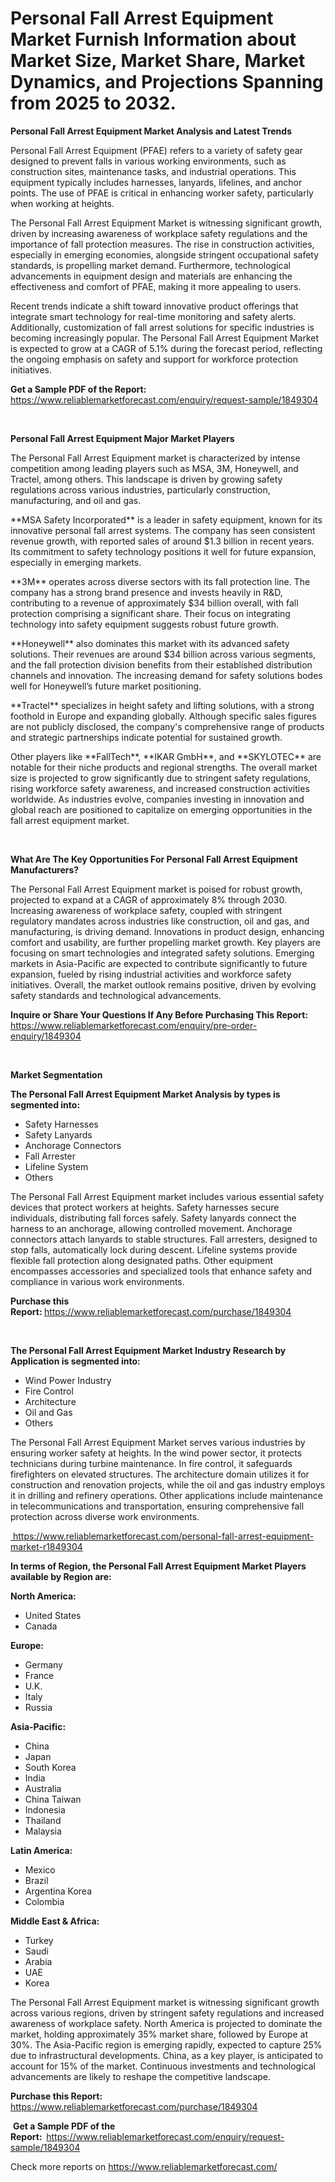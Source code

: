<p><h1>Personal Fall Arrest Equipment Market Furnish Information about Market Size, Market Share, Market Dynamics, and Projections Spanning from 2025 to 2032.</h1></p><p><strong>Personal Fall Arrest Equipment Market Analysis and Latest Trends</strong></p>
<p><p>Personal Fall Arrest Equipment (PFAE) refers to a variety of safety gear designed to prevent falls in various working environments, such as construction sites, maintenance tasks, and industrial operations. This equipment typically includes harnesses, lanyards, lifelines, and anchor points. The use of PFAE is critical in enhancing worker safety, particularly when working at heights.</p><p>The Personal Fall Arrest Equipment Market is witnessing significant growth, driven by increasing awareness of workplace safety regulations and the importance of fall protection measures. The rise in construction activities, especially in emerging economies, alongside stringent occupational safety standards, is propelling market demand. Furthermore, technological advancements in equipment design and materials are enhancing the effectiveness and comfort of PFAE, making it more appealing to users.</p><p>Recent trends indicate a shift toward innovative product offerings that integrate smart technology for real-time monitoring and safety alerts. Additionally, customization of fall arrest solutions for specific industries is becoming increasingly popular. The Personal Fall Arrest Equipment Market is expected to grow at a CAGR of 5.1% during the forecast period, reflecting the ongoing emphasis on safety and support for workforce protection initiatives.</p></p>
<p><strong>Get a Sample PDF of the Report:&nbsp;</strong> <a href="https://www.reliablemarketforecast.com/enquiry/request-sample/1849304?utm_campaign=2465&utm_medium=2&utm_source=Github&utm_content=ia&utm_term=22022025&utm_id=personal-fall-arrest-equipment">https://www.reliablemarketforecast.com/enquiry/request-sample/1849304</a></p>
<p>&nbsp;</p>
<p><strong>Personal Fall Arrest Equipment Major Market Players</strong></p>
<p><p>The Personal Fall Arrest Equipment market is characterized by intense competition among leading players such as MSA, 3M, Honeywell, and Tractel, among others. This landscape is driven by growing safety regulations across various industries, particularly construction, manufacturing, and oil and gas.</p><p>**MSA Safety Incorporated** is a leader in safety equipment, known for its innovative personal fall arrest systems. The company has seen consistent revenue growth, with reported sales of around $1.3 billion in recent years. Its commitment to safety technology positions it well for future expansion, especially in emerging markets.</p><p>**3M** operates across diverse sectors with its fall protection line. The company has a strong brand presence and invests heavily in R&D, contributing to a revenue of approximately $34 billion overall, with fall protection comprising a significant share. Their focus on integrating technology into safety equipment suggests robust future growth.</p><p>**Honeywell** also dominates this market with its advanced safety solutions. Their revenues are around $34 billion across various segments, and the fall protection division benefits from their established distribution channels and innovation. The increasing demand for safety solutions bodes well for Honeywell’s future market positioning.</p><p>**Tractel** specializes in height safety and lifting solutions, with a strong foothold in Europe and expanding globally. Although specific sales figures are not publicly disclosed, the company's comprehensive range of products and strategic partnerships indicate potential for sustained growth.</p><p>Other players like **FallTech**, **IKAR GmbH**, and **SKYLOTEC** are notable for their niche products and regional strengths. The overall market size is projected to grow significantly due to stringent safety regulations, rising workforce safety awareness, and increased construction activities worldwide. As industries evolve, companies investing in innovation and global reach are positioned to capitalize on emerging opportunities in the fall arrest equipment market.</p></p>
<p>&nbsp;</p>
<p><strong>What Are The Key Opportunities For Personal Fall Arrest Equipment Manufacturers?</strong></p>
<p><p>The Personal Fall Arrest Equipment market is poised for robust growth, projected to expand at a CAGR of approximately 8% through 2030. Increasing awareness of workplace safety, coupled with stringent regulatory mandates across industries like construction, oil and gas, and manufacturing, is driving demand. Innovations in product design, enhancing comfort and usability, are further propelling market growth. Key players are focusing on smart technologies and integrated safety solutions. Emerging markets in Asia-Pacific are expected to contribute significantly to future expansion, fueled by rising industrial activities and workforce safety initiatives. Overall, the market outlook remains positive, driven by evolving safety standards and technological advancements.</p></p>
<p><strong>Inquire or Share Your Questions If Any Before Purchasing This Report:</strong> <a href="https://www.reliablemarketforecast.com/enquiry/pre-order-enquiry/1849304?utm_campaign=2465&utm_medium=2&utm_source=Github&utm_content=ia&utm_term=22022025&utm_id=personal-fall-arrest-equipment">https://www.reliablemarketforecast.com/enquiry/pre-order-enquiry/1849304</a></p>
<p>&nbsp;</p>
<p><strong>Market Segmentation</strong></p>
<p><strong>The Personal Fall Arrest Equipment Market Analysis by types is segmented into:</strong></p>
<p><ul><li>Safety Harnesses</li><li>Safety Lanyards</li><li>Anchorage Connectors</li><li>Fall Arrester</li><li>Lifeline System</li><li>Others</li></ul></p>
<p><p>The Personal Fall Arrest Equipment market includes various essential safety devices that protect workers at heights. Safety harnesses secure individuals, distributing fall forces safely. Safety lanyards connect the harness to an anchorage, allowing controlled movement. Anchorage connectors attach lanyards to stable structures. Fall arresters, designed to stop falls, automatically lock during descent. Lifeline systems provide flexible fall protection along designated paths. Other equipment encompasses accessories and specialized tools that enhance safety and compliance in various work environments.</p></p>
<p><strong>Purchase this Report:&nbsp;</strong><a href="https://www.reliablemarketforecast.com/purchase/1849304?utm_campaign=2465&utm_medium=2&utm_source=Github&utm_content=ia&utm_term=22022025&utm_id=personal-fall-arrest-equipment">https://www.reliablemarketforecast.com/purchase/1849304</a></p>
<p>&nbsp;</p>
<p><strong>The Personal Fall Arrest Equipment Market Industry Research by Application is segmented into:</strong></p>
<p><ul><li>Wind Power Industry</li><li>Fire Control</li><li>Architecture</li><li>Oil and Gas</li><li>Others</li></ul></p>
<p><p>The Personal Fall Arrest Equipment Market serves various industries by ensuring worker safety at heights. In the wind power sector, it protects technicians during turbine maintenance. In fire control, it safeguards firefighters on elevated structures. The architecture domain utilizes it for construction and renovation projects, while the oil and gas industry employs it in drilling and refinery operations. Other applications include maintenance in telecommunications and transportation, ensuring comprehensive fall protection across diverse work environments.</p></p>
<p><a href="https://www.reliablemarketforecast.com/personal-fall-arrest-equipment-market-r1849304?utm_campaign=2465&utm_medium=2&utm_source=Github&utm_content=ia&utm_term=22022025&utm_id=personal-fall-arrest-equipment">&nbsp;https://www.reliablemarketforecast.com/personal-fall-arrest-equipment-market-r1849304</a></p>
<p><strong>In terms of Region, the Personal Fall Arrest Equipment Market Players available by Region are:</strong></p>
<p>
    <p> <strong> North America: </strong>
        <ul>
            <li>United States</li>
            <li>Canada</li>
        </ul>
        </p> 
    <p> <strong> Europe: </strong>
        <ul>
            <li>Germany</li>
            <li>France</li>
            <li>U.K.</li>
            <li>Italy</li>
            <li>Russia</li>
        </ul>
        </p> 
    <p> <strong> Asia-Pacific: </strong>
        <ul>
            <li>China</li>
            <li>Japan</li>
            <li>South Korea</li>
            <li>India</li>
            <li>Australia</li>
            <li>China Taiwan</li>
            <li>Indonesia</li>
            <li>Thailand</li>
            <li>Malaysia</li>
        </ul>
        </p> 
    <p> <strong> Latin America: </strong>
        <ul>
            <li>Mexico</li>
            <li>Brazil</li>
            <li>Argentina Korea</li>
            <li>Colombia</li>
        </ul>
        </p> 
    <p> <strong> Middle East & Africa: </strong>
        <ul>
            <li>Turkey</li>
            <li>Saudi</li>
            <li>Arabia</li>
            <li>UAE</li>
            <li>Korea</li>
        </ul>
    </p>
    </p>
<p><p>The Personal Fall Arrest Equipment market is witnessing significant growth across various regions, driven by stringent safety regulations and increased awareness of workplace safety. North America is projected to dominate the market, holding approximately 35% market share, followed by Europe at 30%. The Asia-Pacific region is emerging rapidly, expected to capture 25% due to infrastructural developments. China, as a key player, is anticipated to account for 15% of the market. Continuous investments and technological advancements are likely to reshape the competitive landscape.</p></p>
<p><strong>Purchase this Report: </strong><a href="https://www.reliablemarketforecast.com/purchase/1849304?utm_campaign=2465&utm_medium=2&utm_source=Github&utm_content=ia&utm_term=22022025&utm_id=personal-fall-arrest-equipment">https://www.reliablemarketforecast.com/purchase/1849304</a></p>
<p>&nbsp;<strong>Get a Sample PDF of the Report:&nbsp;&nbsp;</strong><a href="https://www.reliablemarketforecast.com/enquiry/request-sample/1849304?utm_campaign=2465&utm_medium=2&utm_source=Github&utm_content=ia&utm_term=22022025&utm_id=personal-fall-arrest-equipment">https://www.reliablemarketforecast.com/enquiry/request-sample/1849304</a></p>
<p><strong></strong></p>
<p>Check more reports on <a href="https://www.reliablemarketforecast.com/?utm_campaign=2465&utm_medium=2&utm_source=Github&utm_content=ia&utm_term=22022025&utm_id=personal-fall-arrest-equipment">https://www.reliablemarketforecast.com/</a></p>